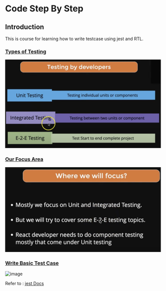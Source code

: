 # Code Step By Step

## Introduction

This is course for learning how to write testcase using jest and RTL.

### <ins>Types of Testing</ins>
![Types of Testing](https://github.com/swatantrasinha/jest-and-RTL/blob/main/screenshots/001-type_Of_Testing.png "Testing Types")

### <ins>Our Focus Area</ins>
![Out Focus Area](https://github.com/swatantrasinha/jest-and-RTL/blob/main/screenshots/002-Our_Focus_Area.png "Focus Area")

### <ins>Write Basic Test Case</ins>
<img width="944" height="599" alt="image" src="https://github.com/user-attachments/assets/7c9ba42d-36a7-43c5-9238-c7ed698fd68e" />

Refer to : [jest Docs](https://jestjs.io/docs/api)


